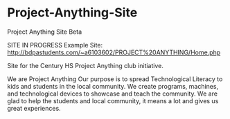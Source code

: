 # Project-Anything-Site
Project Anything Site Beta

SITE IN PROGRESS
Example Site: http://bdpastudents.com/~a6103602/PROJECT%20ANYTHING/Home.php

Site for the Century HS Project Anything club initiative.

We are Project Anything
Our purpose is to spread Technological Literacy to kids and students in the local community.
We create programs, machines, and technological devices to showcase and teach the community.
We are glad to help the students and local community, it means a lot and gives us great experiences.
